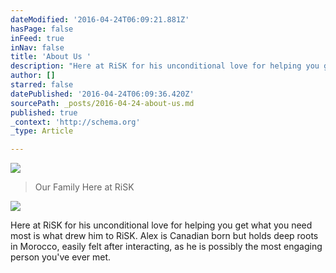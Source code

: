 ```yaml
---
dateModified: '2016-04-24T06:09:21.881Z'
hasPage: false
inFeed: true
inNav: false
title: 'About Us '
description: "Here at RiSK for his unconditional love for helping you get what you need most is what drew him to RiSK. Alex is Canadian born but holds deep roots in Morocco, easily felt after interacting, as he is possibly the most engaging person you've ever met."
author: []
starred: false
datePublished: '2016-04-24T06:09:36.420Z'
sourcePath: _posts/2016-04-24-about-us.md
published: true
_context: 'http://schema.org'
_type: Article

---
```

![](https://the-grid-user-content.s3-us-west-2.amazonaws.com/89c29666-a606-4785-9953-b7c84cceb25c.jpg)

> Our Family Here at RiSK

![](https://the-grid-user-content.s3-us-west-2.amazonaws.com/d6a094fc-c2b9-4434-9b65-94a2f5e75cc9.jpg)

Here at RiSK for his unconditional love for helping you get what you need most is what drew him to RiSK. Alex is Canadian born but holds deep roots in Morocco, easily felt after interacting, as he is possibly the most engaging person you've ever met.